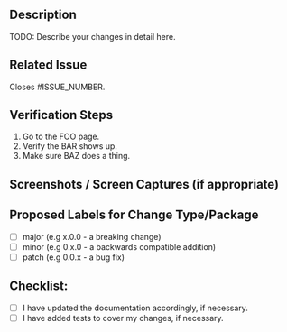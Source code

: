 <!--
Before submitting this pull request, please make sure you have read our Contribution Guidelines and your PR meets our contribution standards:
https://github.com/magento-research/pwa-studio/blob/master/.github/CONTRIBUTING.md

Please fill out as much information as you can about your PR to help speed up the review process.
If your PR addresses an existing GitHub Issue, please refer to it in the title or Additional Information section to make the connection.

We may ask you for changes in your PR in order to meet the standards set in our Contribution Guidelines. PRs that do not comply with our guidelines may be closed at the maintainers' discretion.

Feel free to remove this section before creating this PR. Thank you for your contribution!
-->

## Description

TODO: Describe your changes in detail here.

## Related Issue
<!--- This project only accepts pull requests related to open issues -->
<!--- If suggesting a new feature or change, please discuss it in an issue first -->
<!--- If fixing a bug, there should be an issue describing it with steps to reproduce -->
<!--- Please link to the issue here by replacing ISSUE_NUMBER with your actual issue number. -->
<!--- Using the above wording causes Github to automatically close the issue on merge. -->
Closes #ISSUE_NUMBER.

## Verification Steps
<!-- Please describe in detail how a reviewer can verify your changes. -->
1. Go to the FOO page.
2. Verify the BAR shows up.
3. Make sure BAZ does a thing.

## Screenshots / Screen Captures (if appropriate)

## Proposed Labels for Change Type/Package
<!--- What type of change level would you suggest for this PR? -->
<!--- Major, Minor, or Patch? -->
<!--- See https://magento-research.github.io/pwa-studio/technologies/versioning/ for help -->
- [ ] major (e.g x.0.0 - a breaking change)
- [ ] minor (e.g 0.x.0 - a backwards compatible addition)
- [ ] patch (e.g 0.0.x - a bug fix)

## Checklist:
<!--- Go over all the following points, and put an `x` in all the boxes that apply. -->
<!--- If you're unsure about any of these, don't hesitate to ask. We're here to help! -->
- [ ] I have updated the documentation accordingly, if necessary.
- [ ] I have added tests to cover my changes, if necessary.
